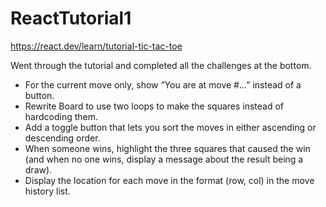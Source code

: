 # ReactTutorial1

https://react.dev/learn/tutorial-tic-tac-toe

Went through the tutorial and completed all the challenges at the bottom.

- For the current move only, show “You are at move #…” instead of a button.
- Rewrite Board to use two loops to make the squares instead of hardcoding them.
- Add a toggle button that lets you sort the moves in either ascending or descending order.
- When someone wins, highlight the three squares that caused the win (and when no one wins, display a message about the result being a draw).
- Display the location for each move in the format (row, col) in the move history list.
